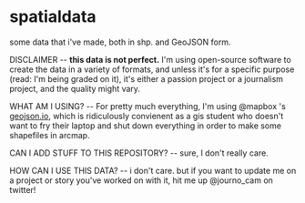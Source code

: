 # spatialdata
some data that i've made, both in shp. and GeoJSON form. 

DISCLAIMER -- <b>this data is not perfect.</b> I'm using open-source software to create the data in a variety of formats, and unless it's for a specific purpose (read: I'm being graded on it), it's either a passion project or a journalism project, and the quality might vary. 


WHAT AM I USING? -- For pretty much everything, I'm using @mapbox 's <a href="https://github.com/mapbox/geojson.io">geojson.io</a>, which is ridiculously convienent as a gis student who doesn't want to fry their laptop and shut down everything in order to make some shapefiles in arcmap. 

CAN I ADD STUFF TO THIS REPOSITORY? -- sure, I don't really care. 

HOW CAN I USE THIS DATA? -- i don't care. but if you want to update me on a project or story you've worked on with it, hit me up @journo_cam on twitter!

